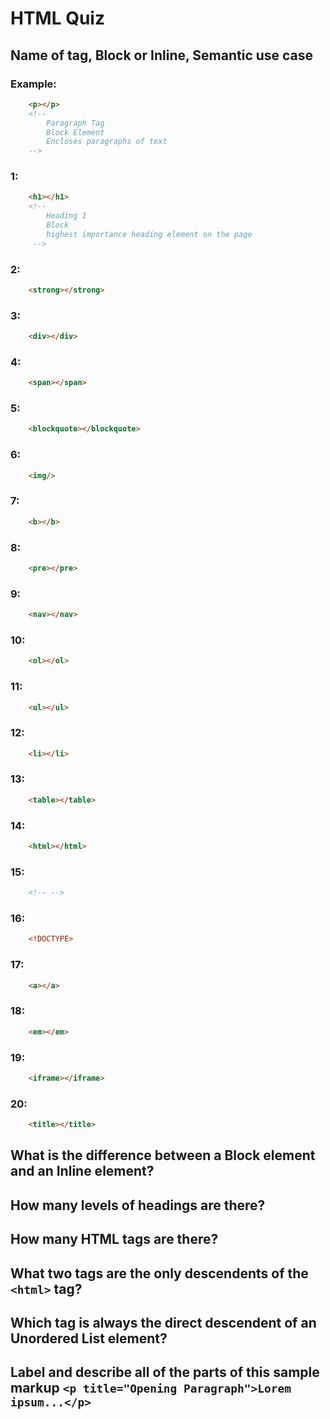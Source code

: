 # HTML Quiz

## Name of tag, Block or Inline, Semantic use case

### Example: 
```HTML
    <p></p> 
    <!-- 
        Paragraph Tag
        Block Element 
        Encloses paragraphs of text
    -->
```

### 1: 
```HTML
    <h1></h1>
    <!-- 
        Heading 1
        Block
        highest importance heading element on the page
     -->
```

### 2: 
```HTML
    <strong></strong>
```

### 3: 
```HTML
    <div></div>
```

### 4: 
```HTML
    <span></span>
```

### 5: 
```HTML
    <blockquote></blockquote>
```

### 6: 
```HTML
    <img/>
```

### 7: 
```HTML
    <b></b>
```

### 8: 
```HTML
    <pre></pre>
```

### 9: 
```HTML
    <nav></nav>
```

### 10: 
```HTML
    <ol></ol>
```

### 11: 
```HTML
    <ul></ul>
```

### 12: 
```HTML
    <li></li>
```

### 13: 
```HTML
    <table></table>
```

### 14: 
```HTML
    <html></html>
```

### 15: 
```HTML
    <!-- -->
```

### 16: 
```HTML
    <!DOCTYPE> 
```

### 17: 
```HTML
    <a></a>
```

### 18: 
```HTML
    <em></em>
```

### 19: 
```HTML
    <iframe></iframe>
```

### 20: 
```HTML
    <title></title>
```

## What is the difference between a Block element and an Inline element?
## How many levels of headings are there?
## How many HTML tags are there?
## What two tags are the only descendents of the `<html>` tag?
## Which tag is always the direct descendent of an Unordered List element?
## Label and describe all of the parts of this sample markup `<p title="Opening Paragraph">Lorem ipsum...</p>`
